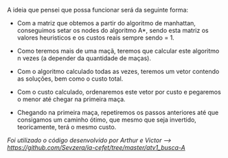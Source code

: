 A ideia que pensei que possa funcionar será da seguinte forma:

- Com a matriz que obtemos a partir do algoritmo de manhattan, conseguimos setar os nodes do algoritmo A*, 
  sendo esta matriz os valores heuristicos e os custos reais sempre sendo = 1.

- Como teremos mais de uma maçã, teremos que calcular este algoritmo n vezes (a depender da quantidade de maças).

- Com o algoritmo calculado todas as vezes, teremos um vetor contendo as soluções, bem como o custo total.

- Com o custo calculado, ordenaremos este vetor por custo e pegaremos o menor até chegar na primeira maça.

- Chegando na primeira maça, repetiremos os passos anteriores até que consigamos um caminho ótimo, que mesmo que seja invertido,
  teoricamente, terá o mesmo custo.

*Foi utilizado o código desenvolvido por Arthur e Victor --> https://github.com/Sevzera/ia-cefet/tree/master/atv1_busca-A*